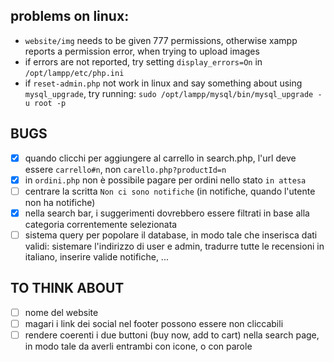 ## problems on linux:
- `website/img` needs to be given 777 permissions, otherwise xampp reports a permission error, when trying to upload images
- if errors are not reported, try setting `display_errors=On` in `/opt/lampp/etc/php.ini`
- if `reset-admin.php` not work in linux and say something about using `mysql_upgrade`, try running: `sudo /opt/lampp/mysql/bin/mysql_upgrade -u root -p`

## BUGS

- [x] quando clicchi per aggiungere al carrello in search.php, l'url deve essere `carrello#n`, non `carello.php?productId=n`
- [x] in `ordini.php` non è possibile pagare per ordini nello stato `in attesa`
- [ ] centrare la scritta `Non ci sono notifiche` (in notifiche, quando l'utente non ha notifiche)
- [x] nella search bar, i suggerimenti dovrebbero essere filtrati in base alla categoria correntemente selezionata
- [ ] sistema query per popolare il database, in modo tale che inserisca dati validi: sistemare l'indirizzo di user e admin, tradurre tutte le recensioni in italiano, inserire valide notifiche, ...

## TO THINK ABOUT

- [ ] nome del website
- [ ] magari i link dei social nel footer possono essere non cliccabili
- [ ] rendere coerenti i due buttoni (buy now, add to cart) nella search page, in modo tale da averli entrambi con icone, o con parole
